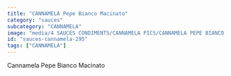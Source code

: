 ```yaml
---
title: "CANNAMELA Pepe Bianco Macinato"
category: "sauces"
subcategory: "CANNAMELA"
image: "media/4 SAUCES CONDIMENTS/CANNAMELA PICS/CANNAMELA PEPE BIANCO MACINATO.png"
id: "sauces-cannamela-295"
tags: ["CANNAMELA"]
---
```


Cannamela Pepe Bianco Macinato
